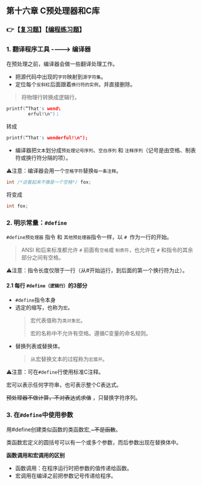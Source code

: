 ## 第十六章 C预处理器和C库

### 👉【[复习题](./复习题.md)】【[编程练习题](./编程题.md)】

### 1. 翻译程序工具 ----> 编译器
在预处理之前，编译器会做一些翻译处理工作。

- 把源代码中出现的`字符`映射到`源字符集`。
- 定位每个`反斜杠`后面跟着`换行符的实例`，并直接删除。
>将物理行转换成逻辑行。
```cpp
printf(“That's wond\
        erful!\n")； 
```
转成
```cpp
printf(“That's wonderful!\n");
```

- 编译器把`文本`划分成`预处理记号序列`、`空白序列` 和 `注释序列`（记号是由空格、制表符或换行符分隔的项）。

⚠️注意：编译器会用一个`空格字符`替换`每一条注释`。
```cpp
int /*这看起来不像是一个空格*/ fox;
```
将变成
```cpp
int fox;
```

### 2. 明示常量：`#define`
`#define预处理器` 指令 和 `其他预处理器`指令一样，以 `# `作为一行的开始。
>ANSI 和后来标准都允许 `#` 前面有`空格`或 `制表符`，也允许在 `#` 和指令的其余部分之间有空格。

⚠️注意：指令长度仅限于一行（从#开始运行，到后面的第一个换行符为止）。

#### 2.1 每行 `#define（逻辑行）`的3部分
- `#define`指令本身
- 选定的缩写，也称为`宏`。
    > 宏代表值称为`类对象宏`。
    >
    > 宏的名称中不允许有空格。遵循C变量的命名规则。
- 替换列表或替换体。
    > 从宏替换文本的过程称为`宏展开`。

⚠️注意：可在`#define`行使用标准C注释。

宏可以表示任何字符串，也可表示整个C表达式。

~~预处理器不做计算，不对表达式求值~~ ，只替换字符序列。

### 3. 在`#define`中使用参数

用#define创建类似函数的类函数宏,~~~不是函数~~。

类函数宏定义的圆括号可以有一个或多个参数，而后参数出现在替换体中。

**函数调用和宏调用的区别**
- 函数调用：在程序运行时把参数的值传递给函数。
- 宏调用在编译之前把参数记号传递给程序。





